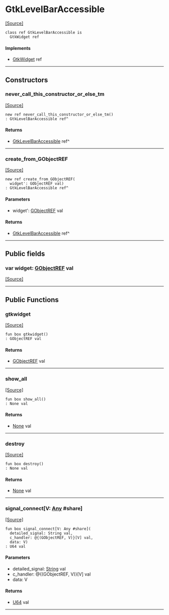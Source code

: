 # GtkLevelBarAccessible
<span class="source-link">[[Source]](src/gtk3/GtkLevelBarAccessible.md#L6)</span>
```pony
class ref GtkLevelBarAccessible is
  GtkWidget ref
```

#### Implements

* [GtkWidget](gtk3-GtkWidget.md) ref

---

## Constructors

### never_call_this_constructor_or_else_tm
<span class="source-link">[[Source]](src/gtk3/GtkLevelBarAccessible.md#L10)</span>


```pony
new ref never_call_this_constructor_or_else_tm()
: GtkLevelBarAccessible ref^
```

#### Returns

* [GtkLevelBarAccessible](gtk3-GtkLevelBarAccessible.md) ref^

---

### create_from_GObjectREF
<span class="source-link">[[Source]](src/gtk3/GtkLevelBarAccessible.md#L13)</span>


```pony
new ref create_from_GObjectREF(
  widget': GObjectREF val)
: GtkLevelBarAccessible ref^
```
#### Parameters

*   widget': [GObjectREF](gtk3-..-gobject-GObjectREF.md) val

#### Returns

* [GtkLevelBarAccessible](gtk3-GtkLevelBarAccessible.md) ref^

---

## Public fields

### var widget: [GObjectREF](gtk3-..-gobject-GObjectREF.md) val
<span class="source-link">[[Source]](src/gtk3/GtkLevelBarAccessible.md#L7)</span>



---

## Public Functions

### gtkwidget
<span class="source-link">[[Source]](src/gtk3/GtkLevelBarAccessible.md#L9)</span>


```pony
fun box gtkwidget()
: GObjectREF val
```

#### Returns

* [GObjectREF](gtk3-..-gobject-GObjectREF.md) val

---

### show_all
<span class="source-link">[[Source]](src/gtk3/GtkWidget.md#L4)</span>


```pony
fun box show_all()
: None val
```

#### Returns

* [None](builtin-None.md) val

---

### destroy
<span class="source-link">[[Source]](src/gtk3/GtkWidget.md#L10)</span>


```pony
fun box destroy()
: None val
```

#### Returns

* [None](builtin-None.md) val

---

### signal_connect\[V: [Any](builtin-Any.md) #share\]
<span class="source-link">[[Source]](src/gtk3/GtkWidget.md#L13)</span>


```pony
fun box signal_connect[V: Any #share](
  detailed_signal: String val,
  c_handler: @{(GObjectREF, V)}[V] val,
  data: V)
: U64 val
```
#### Parameters

*   detailed_signal: [String](builtin-String.md) val
*   c_handler: @{(GObjectREF, V)}[V] val
*   data: V

#### Returns

* [U64](builtin-U64.md) val

---

